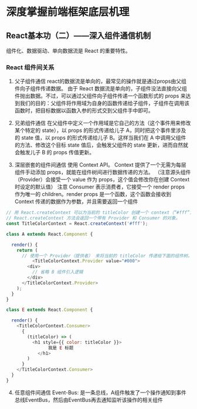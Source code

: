 # 深度掌握前端框架底层机理


## React基本功（二）——深入组件通信机制


组件化、数据驱动、单向数据流是 React 的重要特性。

### React 组件间关系

1. 父子组件通信
react的数据流是单向的，最常见的操作就是通过props由父组件向子组件传递数据。
由于 React 数据流是单向的，子组件没法直接向父组件抛出数据。不过，可以通过父组件向子组件传递一个函数形式的 props 来达到我们的目的：父组件将作用域为自身的函数传递给子组件，子组件在调用该函数时，把目标数据以函数入参的形式交到父组件手中即可。

2. 兄弟组件通信
在父组件中定义一个作用域是它自己的方法（这个事件用来修改某个特定的 state），以 props 的形式传递给儿子 A，同时把这个事件里涉及的 state 值，以 props 的形式传递给儿子 B。这样当我们在 A 中调用父组件的方法、修改这个目标 state 值后，会触发父组件的 state 更新，进而自然就会触发儿子 B 的 props 传值更新。

3. 深层嵌套的组件间通信
使用 Context API。
Context 提供了一个无需为每层组件手动添加 props，就能在组件树间进行数据传递的方法。
（注意源头组件（Provider）会接受一个 value 作为 props，这个值会修改你在创建 Context 时设定的默认值）
注意 Consumer 表示消费者，它接受一个 render props 作为唯一的 children。render props 是一个函数，这个函数会接收到 Context 传递的数据作为参数，并且需要返回一个组件
```js
// 用 React.createContext 可以为当前的 titleColor 创建一个 context（“#fff”为默认值）。
// React.createContext 方法会返回一个带有 Provider 和 Consumer 的对象。
const TitleColorContext = React.createContext('#fff');

class A extends React.Component {

  render() {
    return (
      // 使用一个 Provider（提供者） 来将当前的 titleColor 传递给下面的组件树。
          <TitleColorContext.Provider value="#000">
        <div>
          // 省略 B 组件引入逻辑
        </div>
      </TitleColorContext.Provider>
    );
  }
}  
```
```js
class E extends React.Component {

  render() {
    <TitleColorContext.Consumer>
      {
        (titleColor) => (
          <h1 style={{ color: titleColor }}>
                我是 E 标题
            </h1>
        )
      }
    </TitleColorContext.Consumer>
  }
}
```

4. 任意组件间通信
 Event-Bus: 是一条总线，A组件触发了一个操作通知到事件总线EventBus，然后由EventBus再去通知监听该操作的相关组件
